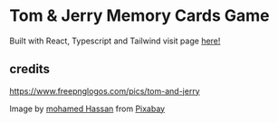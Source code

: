 # Tom & Jerry Memory Cards Game

Built with React, Typescript and Tailwind
visit page <a href="https://mnasser02.github.io/memory-cards/">here!</a>
## credits

https://www.freepnglogos.com/pics/tom-and-jerry

Image by <a href="https://pixabay.com/users/mohamed_hassan-5229782/?utm_source=link-attribution&amp;utm_medium=referral&amp;utm_campaign=image&amp;utm_content=2397258">mohamed Hassan</a> from <a href="https://pixabay.com//?utm_source=link-attribution&amp;utm_medium=referral&amp;utm_campaign=image&amp;utm_content=2397258">Pixabay</a>
